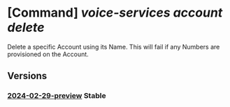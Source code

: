 # [Command] _voice-services account delete_

Delete a specific Account using its Name. This will fail if any Numbers are provisioned on the Account.

## Versions

### [2024-02-29-preview](/Resources/data-plane/microsoft.voiceservices/L2FjY291bnRzL3t9/2024-02-29-preview.xml) **Stable**

<!-- data-plane:microsoft.voiceservices /accounts/{} 2024-02-29-preview -->
